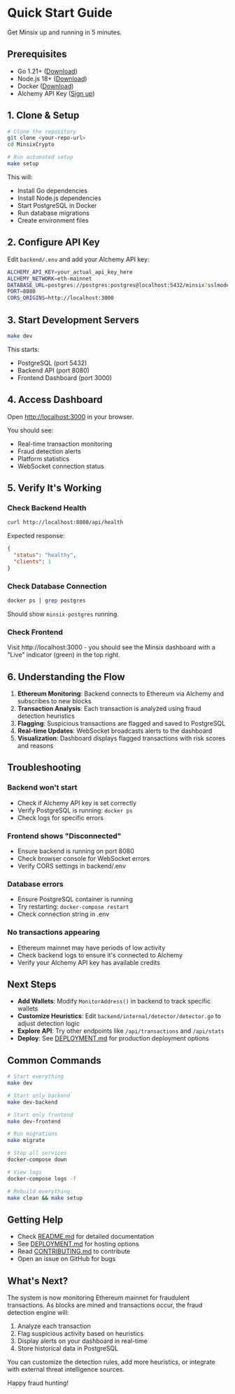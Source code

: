 # Quick Start Guide

Get Minsix up and running in 5 minutes.

## Prerequisites

- Go 1.21+ ([Download](https://golang.org/dl/))
- Node.js 18+ ([Download](https://nodejs.org/))
- Docker ([Download](https://www.docker.com/get-started))
- Alchemy API Key ([Sign up](https://www.alchemy.com/))

## 1. Clone & Setup

```bash
# Clone the repository
git clone <your-repo-url>
cd MinsixCrypto

# Run automated setup
make setup
```

This will:
- Install Go dependencies
- Install Node.js dependencies  
- Start PostgreSQL in Docker
- Run database migrations
- Create environment files

## 2. Configure API Key

Edit `backend/.env` and add your Alchemy API key:

```bash
ALCHEMY_API_KEY=your_actual_api_key_here
ALCHEMY_NETWORK=eth-mainnet
DATABASE_URL=postgres://postgres:postgres@localhost:5432/minsix?sslmode=disable
PORT=8080
CORS_ORIGINS=http://localhost:3000
```

## 3. Start Development Servers

```bash
make dev
```

This starts:
- PostgreSQL (port 5432)
- Backend API (port 8080)
- Frontend Dashboard (port 3000)

## 4. Access Dashboard

Open [http://localhost:3000](http://localhost:3000) in your browser.

You should see:
- Real-time transaction monitoring
- Fraud detection alerts
- Platform statistics
- WebSocket connection status

## 5. Verify It's Working

### Check Backend Health
```bash
curl http://localhost:8080/api/health
```

Expected response:
```json
{
  "status": "healthy",
  "clients": 1
}
```

### Check Database Connection
```bash
docker ps | grep postgres
```

Should show `minsix-postgres` running.

### Check Frontend
Visit http://localhost:3000 - you should see the Minsix dashboard with a "Live" indicator (green) in the top right.

## 6. Understanding the Flow

1. **Ethereum Monitoring**: Backend connects to Ethereum via Alchemy and subscribes to new blocks
2. **Transaction Analysis**: Each transaction is analyzed using fraud detection heuristics
3. **Flagging**: Suspicious transactions are flagged and saved to PostgreSQL
4. **Real-time Updates**: WebSocket broadcasts alerts to the dashboard
5. **Visualization**: Dashboard displays flagged transactions with risk scores and reasons

## Troubleshooting

### Backend won't start
- Check if Alchemy API key is set correctly
- Verify PostgreSQL is running: `docker ps`
- Check logs for specific errors

### Frontend shows "Disconnected"
- Ensure backend is running on port 8080
- Check browser console for WebSocket errors
- Verify CORS settings in backend/.env

### Database errors
- Ensure PostgreSQL container is running
- Try restarting: `docker-compose restart`
- Check connection string in .env

### No transactions appearing
- Ethereum mainnet may have periods of low activity
- Check backend logs to ensure it's connected to Alchemy
- Verify your Alchemy API key has available credits

## Next Steps

- **Add Wallets**: Modify `MonitorAddress()` in backend to track specific wallets
- **Customize Heuristics**: Edit `backend/internal/detector/detector.go` to adjust detection logic
- **Explore API**: Try other endpoints like `/api/transactions` and `/api/stats`
- **Deploy**: See [DEPLOYMENT.md](DEPLOYMENT.md) for production deployment options

## Common Commands

```bash
# Start everything
make dev

# Start only backend
make dev-backend

# Start only frontend  
make dev-frontend

# Run migrations
make migrate

# Stop all services
docker-compose down

# View logs
docker-compose logs -f

# Rebuild everything
make clean && make setup
```

## Getting Help

- Check [README.md](README.md) for detailed documentation
- See [DEPLOYMENT.md](DEPLOYMENT.md) for hosting options
- Read [CONTRIBUTING.md](CONTRIBUTING.md) to contribute
- Open an issue on GitHub for bugs

## What's Next?

The system is now monitoring Ethereum mainnet for fraudulent transactions. As blocks are mined and transactions occur, the fraud detection engine will:

1. Analyze each transaction
2. Flag suspicious activity based on heuristics
3. Display alerts on your dashboard in real-time
4. Store historical data in PostgreSQL

You can customize the detection rules, add more heuristics, or integrate with external threat intelligence sources.

Happy fraud hunting!
